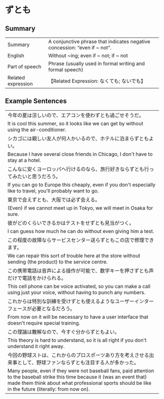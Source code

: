 # ずとも

## Summary

<table><tr>   <td>Summary</td>   <td>A conjunctive phrase that indicates negative concession: “even if ~ not”.</td></tr><tr>   <td>English</td>   <td>Without ~ing; even if ~ not; if ~ not</td></tr><tr>   <td>Part of speech</td>   <td>Phrase (usually used in formal writing and formal speech)</td></tr><tr>   <td>Related expression</td>   <td>【Related Expression: なくても; ないでも】</td></tr></table>

## Example Sentences

<table><tr><td>今年の夏は涼しいので、エアコンを使わずとも過ごせそうだ。</td></tr><tr><td>It is cool this summer, so it looks like we can get by without using the air-conditioner.</td></tr><tr><td>シカゴには親しい友人が何人かいるので、ホテルに泊まらずともよい。</td></tr><tr><td>Because I have several close friends in Chicago, I don't have to stay at a hotel.</td></tr><tr><td>こんなに安くヨーロッパへ行けるのなら、旅行好きならずとも行ってみたいと思うだろう。</td></tr><tr><td>If you can go to Europe this cheaply, even if you don't especially like to travel, you'll probably want to go.</td></tr><tr><td>東京で会えずとも、大阪では必ず会える。</td></tr><tr><td>(Even) if we cannot meet up in Tokyo, we will meet in Osaka for sure.</td></tr><tr><td>彼がどのくらいできるかはテストをせずとも見当がつく。</td></tr><tr><td>I can guess how much he can do without even giving him a test.</td></tr><tr><td>この程度の故障ならサービスセンター送らずともこの店で修理できます。</td></tr><tr><td>We can repair this sort of trouble here at the store without sending (the product) to the service centre.</td></tr><tr><td>この携帯電話は音声による操作が可能で、数字キーを押さずとも声だけで電話をかけられる。</td></tr><tr><td>This cell phone can be voice activated, so you can make a call using just your voice, without having to punch any numbers.</td></tr><tr><td>これからは特別な訓練を受けずとも使えるようなユーザーインターフェースが必要となるだろう。</td></tr><tr><td>From now on it will be necessary to have a user interface that doesn't require special training.</td></tr><tr><td>この理論は難解なので、今すぐ分からずともよい。</td></tr><tr><td>This theory is hard to understand, so it is all right if you don't understand it right away.</td></tr><tr><td>今回の野球ストは、これからのプロスポーツあり方を考えさせる出来事として、野球ファンならずとも注目する人が多かった。</td></tr><tr><td>Many people, even if they were not baseball fans, paid attention to the baseball strike this time because it (was an event that) made them think about what professional sports should be like in the future (literally: from now on).</td></tr></table>

